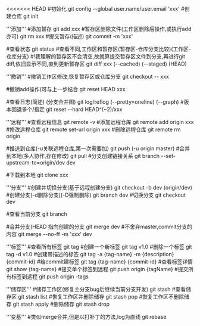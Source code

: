 <<<<<<< HEAD
#初始化
git config --global user.name/user.email 'xxx'
#创建仓库
git init

'''添加'''
#添加暂存
git add xxx
#暂存区删除文件(工作区删除后操作,或执行add亦可)
git rm xxx
#提交暂存(描述)
git commit -m 'xxx' 

#查看状态
git status
#查看不同,工作区和暂存区(暂存区-仓库分支比较)(工作区-仓库分支)
#!我理解的暂存区不会清空,故就算提交暂存区文件到分支,再进行git diff,依旧显示不同,直到更新暂存区
git diff xxx (--cached) (--staged) (HEAD)


'''撤销'''
#撤销工作区修改,恢复暂存区或仓库分支
git checkout -- xxx

#撤销add操作(可与上一步结合
git reset HEAD xxx

#查看日志(简述) (分支合并图)
git log/reflog (--pretty=oneline) (--graph)
#版本回退多个/指定
git reset --hard HEAD^(~2)/xxx



'''远程'''
#查看远程信息
git remote -v
#添加远程仓库
git remote add origin xxx
#修改远程仓库
git remote set-url origin xxx
#删除远程仓库
git remote rm origin

#推送到仓库(-u关联远程仓库,第一次需要加)
git push (-u origin master)
#合并到本地(多人协作,存在修改)
git pull
#分支创建链接关系
git branch --set-upstream-to=origin/dev dev

#下载到本地
git clone xxx



'''分支'''
#创建并切换分支(基于远程创建分支)
git checkout -b dev (origin/dev)
#创建分支(-d删除分支)(-D强制删除)
git branch dev
#切换分支
git checkout dev

#查看当前分支
git branch

#合并分支(HEAD 指向创建的分支
git merge dev
#不舍弃master,commit分支的内容
git merge --no-ff -m 'xxx' dev


'''标签'''
#查看所有标签
git tag
#创建一个新标签
git tag v1.0
#删除一个标签
git tag -d v1.0
#创建带描述的标签
git tag -a {tag-name} -m {description} {commit-id}
#给commit建标签
git tag {tag-name} {commit-id}
#查看标签详情
git show {tag-name}
#提交单个标签到远程
git push origin {tagName}
#提交所有标签到远程
git push origin -tags


'''储存区'''
#储存工作区(修复主分支bug后继续当前分支开发)
git stash
#查看储存区
git stash list
#恢复工作区并删除储存
git stash pop
#恢复工作区不删除储存
git stash apply
#删除储存
git stash drop


'''变基'''
#类似merge合并,但是以打补丁的方法,log为直线
git rebase
